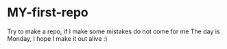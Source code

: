 # MY-first-repo
Try to make a repo, if I make some mistakes do not come for me
The day is Monday, I hope I make it out alive :)
